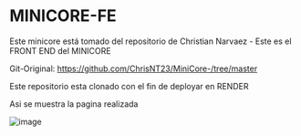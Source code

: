 # MINICORE-FE
Este minicore está tomado del repositorio de Christian Narvaez - Este es el FRONT END del MINICORE

Git-Original:
https://github.com/ChrisNT23/MiniCore-/tree/master


Este repositorio esta clonado con el fin de deployar en RENDER

Asi se muestra la pagina realizada

![image](https://github.com/whosnnck/MINICORE-FE/assets/131733484/70678ad7-0d4f-482a-978e-cb1403ae8073)
